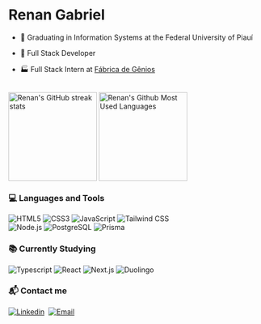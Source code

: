 # Renan Gabriel

- :school: Graduating in Information Systems at the Federal University of Piauí

- :seedling: Full Stack Developer

- :factory: Full Stack Intern at [Fábrica de Gênios](https://fabricadegenios.com.br/)

<br />

<div style="display: flex;">
  <img style="height: 175px; margin-right: 4px;" src="https://streak-stats.demolab.com/?user=renansilva15&theme=dracula" alt="Renan's GitHub streak stats">
  
  <img style="height: 175px;" src="https://github-readme-stats.vercel.app/api/top-langs/?username=renansilva15&layout=compact&count_private=true&show_icons=true&theme=dracula" alt="Renan's Github Most Used Languages">
</div>

### :computer: Languages and Tools
<div style="display: inline_block">
  <img alt="HTML5" src="https://img.shields.io/badge/HTML5-E34F26?style=for-the-badge&logo=html5&logoColor=white"/>
  <img alt="CSS3" src="https://img.shields.io/badge/CSS3-1572B6?style=for-the-badge&logo=css3&logoColor=white"/>
  <img alt="JavaScript" src="https://img.shields.io/badge/JavaScript-F7DF1E?style=for-the-badge&logo=javascript&logoColor=black"/>
  <img alt="Tailwind CSS" src="https://img.shields.io/badge/Tailwind_CSS-38B2AC?style=for-the-badge&logo=tailwind-css&logoColor=white"/>
  <br />
  <img alt="Node.js" src="https://img.shields.io/badge/Node.js-43853D?style=for-the-badge&logo=node.js&logoColor=white"/>
  <img alt="PostgreSQL" src="https://img.shields.io/badge/PostgreSQL-316192?style=for-the-badge&logo=postgresql&logoColor=white"/>
  <img alt="Prisma" src="https://img.shields.io/badge/-Prisma-1B222D?style=for-the-badge&logo=prisma"/>
  <!--<img alt="Docker" src="https://img.shields.io/badge/-Docker-2496ED?style=for-the-badge&logo=docker&logoColor=white"/> -->
</div>

### :books: Currently Studying 
<div style="display: inline_block">
  <img alt="Typescript" src="https://img.shields.io/badge/TypeScript-007ACC?style=for-the-badge&logo=typescript&logoColor=white"/>
  <img alt="React" src="https://img.shields.io/badge/React-20232A?style=for-the-badge&logo=react&logoColor=61DAFB"/>
  <img alt="Next.js" src="https://img.shields.io/badge/Next.js-000000?style=for-the-badge&logo=next.js&logoColor=white"/>
  <img alt="Duolingo" src="https://img.shields.io/badge/Duolingo-58CC02?style=for-the-badge&logo=Duolingo&logoColor=white"/>
  <!-- <img alt="React Native" src="https://img.shields.io/badge/React_Native-20232A?style=for-the-badge&logo=react&logoColor=61DAFB"/> -->
</div>

### :mailbox_with_mail: Contact me
[![Linkedin](https://img.shields.io/badge/-renansilva15-0e76a8?style=flat&logo=linkedin&link=https://www.linkedin.com/in/renansilva15/)](https://www.linkedin.com/in/renansilva15/)&nbsp; [![Email](https://img.shields.io/badge/-renangabrielsilva150@gmail.com-red?style=flat&logo=gmail&logoColor=white)](mailto:renangabrielsilva150@gmail.com)
